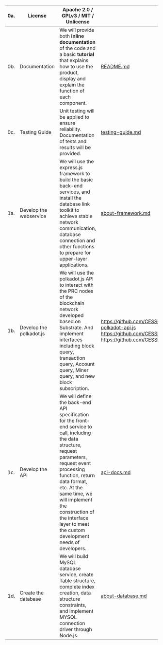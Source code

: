 | 0a. | License                 | Apache 2.0 / GPLv3 / MIT / Unlicense                                                                                                                                                                                                                                                                                           |                                                                                                                                                                                                                        |
|-----|-------------------------|--------------------------------------------------------------------------------------------------------------------------------------------------------------------------------------------------------------------------------------------------------------------------------------------------------------------------------|------------------------------------------------------------------------------------------------------------------------------------------------------------------------------------------------------------------------|
| 0b. | Documentation           | We will provide both **inline documentation** of the code and a basic **tutorial** that explains how to use the product, display and explain the function of each component.                                                                                                                                                   | [README.md](README.md)                                                                                                                                                                                                 |
| 0c. | Testing Guide           | Unit testing will be applied to ensure reliability. Documentation of tests and results will be provided.                                                                                                                                                                                                                       | [testing-guide.md](testing-guide.md)                                                                                                                                                                                   |
| 1a. | Develop the webservice  | We will use the express.js framework to build the basic back-end services, and install the database link toolkit to achieve stable network communication, database connection and other functions to prepare for upper-layer applications.                                                                                     | [about-framework.md](about-framework.md)                                                                                                                                                                               |
| 1b. | Develop the polkadot.js | We will use the polkadot.js API to interact with the PRC nodes of the blockchain network developed based on Substrate. And implement interfaces including block query, transaction query, Account query, Miner query, and new block subscription.                                                                              | https://github.com/CESSProject/substats/blob/master/bll/init-polkadot-api.js<br/>https://github.com/CESSProject/substats/blob/master/bll/keyring.js<br/>https://github.com/CESSProject/substats/blob/master/bll/sub.js |
| 1c. | Develop the API         | We will define the back-end API specification for the front-end service to call, including the data structure, request parameters, request event processing function, return data format, etc. At the same time, we will implement the construction of the interface layer to meet the custom development needs of developers. | [api-docs.md](api-docs.md)                                                                                                                                                                                             |
| 1d. | Create the database     | We will build MySQL database service, create Table structure, complete index creation, data structure constraints, and implement MYSQL connection driver through Node.js.                                                                                                                                                      | [about-database.md](about-database.md)                                                                                                                                                                                 |